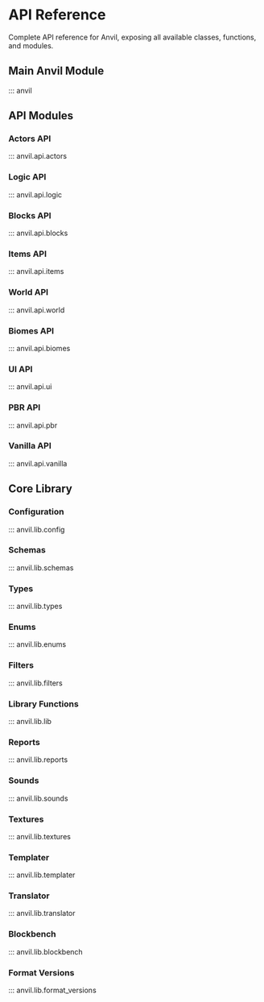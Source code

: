 # API Reference

Complete API reference for Anvil, exposing all available classes, functions, and modules.

## Main Anvil Module

::: anvil

## API Modules

### Actors API
::: anvil.api.actors

### Logic API  
::: anvil.api.logic

### Blocks API
::: anvil.api.blocks

### Items API
::: anvil.api.items

### World API
::: anvil.api.world

### Biomes API
::: anvil.api.biomes

### UI API
::: anvil.api.ui

### PBR API
::: anvil.api.pbr

### Vanilla API
::: anvil.api.vanilla

## Core Library

### Configuration
::: anvil.lib.config

### Schemas
::: anvil.lib.schemas

### Types
::: anvil.lib.types

### Enums
::: anvil.lib.enums

### Filters
::: anvil.lib.filters

### Library Functions
::: anvil.lib.lib

### Reports
::: anvil.lib.reports

### Sounds
::: anvil.lib.sounds

### Textures
::: anvil.lib.textures

### Templater
::: anvil.lib.templater

### Translator
::: anvil.lib.translator

### Blockbench
::: anvil.lib.blockbench

### Format Versions
::: anvil.lib.format_versions